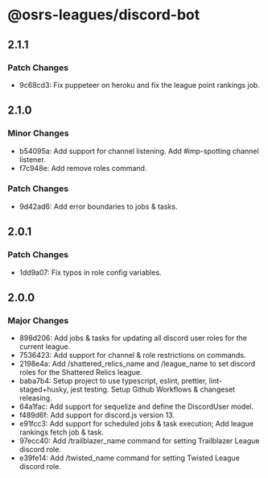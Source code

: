 # @osrs-leagues/discord-bot

## 2.1.1

### Patch Changes

- 9c68cd3: Fix puppeteer on heroku and fix the league point rankings job.

## 2.1.0

### Minor Changes

- b54095a: Add support for channel listening. Add #imp-spotting channel listener.
- f7c948e: Add remove roles command.

### Patch Changes

- 9d42ad6: Add error boundaries to jobs & tasks.

## 2.0.1

### Patch Changes

- 1dd9a07: Fix typos in role config variables.

## 2.0.0

### Major Changes

- 898d206: Add jobs & tasks for updating all discord user roles for the current league.
- 7536423: Add support for channel & role restrictions on commands.
- 2198e4a: Add /shattered_relics_name and /league_name to set discord roles for the Shattered Relics league.
- baba7b4: Setup project to use typescript, eslint, prettier, lint-staged+husky, jest testing. Setup Github Workflows & changeset releasing.
- 64a1fac: Add support for sequelize and define the DiscordUser model.
- f489d6f: Add support for discord.js version 13.
- e91fcc3: Add support for scheduled jobs & task execution; Add league rankings fetch job & task.
- 97ecc40: Add /trailblazer_name command for setting Trailblazer League discord role.
- e39fe14: Add /twisted_name command for setting Twisted League discord role.
